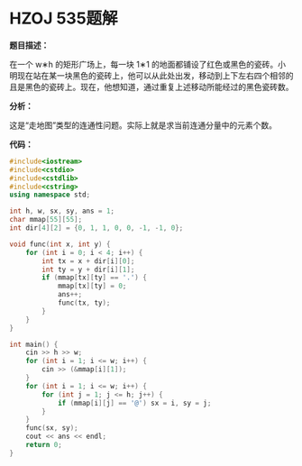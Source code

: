 # HZOJ 535题解

**题目描述：**

 在一个 w∗h 的矩形广场上，每一块 1∗1 的地面都铺设了红色或黑色的瓷砖。小明现在站在某一块黑色的瓷砖上，他可以从此处出发，移动到上下左右四个相邻的且是黑色的瓷砖上。现在，他想知道，通过重复上述移动所能经过的黑色瓷砖数。

**分析：**

这是“走地图”类型的连通性问题。实际上就是求当前连通分量中的元素个数。

**代码：**

```c++
#include<iostream>
#include<cstdio>
#include<cstdlib>
#include<cstring>
using namespace std;

int h, w, sx, sy, ans = 1;
char mmap[55][55];
int dir[4][2] = {0, 1, 1, 0, 0, -1, -1, 0};

void func(int x, int y) {
    for (int i = 0; i < 4; i++) {
        int tx = x + dir[i][0];
        int ty = y + dir[i][1];
        if (mmap[tx][ty] == '.') {
            mmap[tx][ty] = 0;
            ans++;
            func(tx, ty);
        }
    }
}

int main() {
    cin >> h >> w;
    for (int i = 1; i <= w; i++) {
        cin >> (&mmap[i][1]);
    }
    for (int i = 1; i <= w; i++) {
        for (int j = 1; j <= h; j++) {
            if (mmap[i][j] == '@') sx = i, sy = j;
        }
    }
    func(sx, sy);
    cout << ans << endl;
    return 0;
}
```

